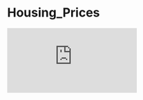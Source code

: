 # Housing_Prices

![Pairplot image](https://github.com/poronburman/Housing_Prices/blob/main/Figures/pairplot.pdf)
